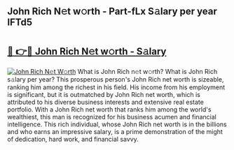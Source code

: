 ## John Rich N𝚎t w𝚘rth - Part-fLx S𝚊lary per year lFTd5

# <h2><a href="http://gc3rdfm.nevu.top/?p=John+Rich">🔗 👉🔴 John Rich N𝚎t w𝚘rth - S𝚊lary</a></h2>

[![John Rich N𝚎t W𝚘rth](https://i.imgur.com/Oavwk0R.jpeg)](http://gc3rdfm.nevu.top/?p=John+Rich)
What is John Rich n𝚎t w𝚘rth? What is John Rich s𝚊lary per year?
This prosperous person's John Rich net worth is sizeable, ranking him among the richest in his field. His income from his employment is significant, but it is outmatched by John Rich net worth, which is attributed to his diverse business interests and extensive real estate portfolio. With a John Rich net worth that ranks him among the world's wealthiest, this man is recognized for his business acumen and financial intelligence. This rich individual, whose John Rich net worth is in the billions and who earns an impressive salary, is a prime demonstration of the might of dedication, hard work, and financial savvy.
